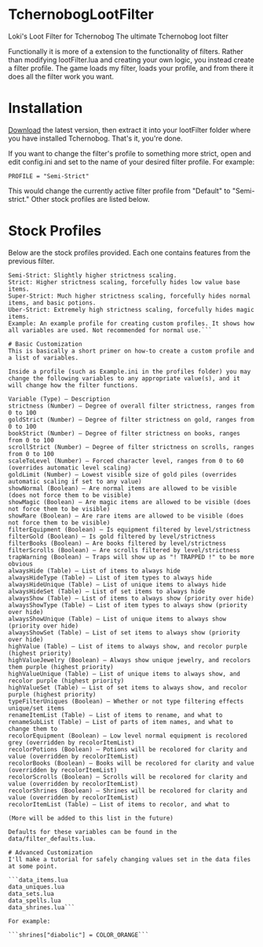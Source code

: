 # TchernobogLootFilter
Loki's Loot Filter for Tchernobog
The ultimate Tchernobog loot filter

Functionally it is more of a extension to the functionality of filters. Rather than modifying lootFilter.lua and creating your own logic, you instead create a filter profile. The game loads my filter, loads your profile, and from there it does all the filter work you want.

# Installation
[Download](https://github.com/lkodinsson/TchernobogLootFilter/archive/main.zip) the latest version, then extract it into your lootFilter folder where you have installed Tchernobog. That's it, you're done.

If you want to change the filter's profile to something more strict, open and edit config.ini and set to the name of your desired filter profile. For example:

```PROFILE = "Semi-Strict"```

This would change the currently active filter profile from "Default" to "Semi-strict." Other stock profiles are listed below.

# Stock Profiles
Below are the stock profiles provided. Each one contains features from the previous filter.

```Default: Extremely low strictness. Keeps a majority of items visible. Highlight a majority of valuable items.
Semi-Strict: Slightly higher strictness scaling.
Strict: Higher strictness scaling, forcefully hides low value base items.
Super-Strict: Much higher strictness scaling, forcefully hides normal items, and basic potions.
Uber-Strict: Extremely high strictness scaling, forcefully hides magic items.
Example: An example profile for creating custom profiles. It shows how all variables are used. Not recommended for normal use.```

# Basic Customization
This is basically a short primer on how-to create a custom profile and a list of variables.

Inside a profile (such as Example.ini in the profiles folder) you may change the following variables to any appropriate value(s), and it will change how the filter functions.

Variable (Type) — Description
strictness (Number) — Degree of overall filter strictness, ranges from 0 to 100
goldStrict (Number) — Degree of filter strictness on gold, ranges from 0 to 100
bookStrict (Number) — Degree of filter strictness on books, ranges from 0 to 100
scrollStrict (Number) — Degree of filter strictness on scrolls, ranges from 0 to 100
scaleToLevel (Number) — Forced character level, ranges from 0 to 60 (overrides automatic level scaling)
goldLimit (Number) — Lowest visible size of gold piles (overrides automatic scaling if set to any value)
showNormal (Boolean) — Are normal items are allowed to be visible (does not force them to be visible)
showMagic (Boolean) — Are magic items are allowed to be visible (does not force them to be visible)
showRare (Boolean) — Are rare items are allowed to be visible (does not force them to be visible)
filterEquipment (Boolean) — Is equipment filtered by level/strictness
filterGold (Boolean) — Is gold filtered by level/strictness
filterBooks (Boolean) — Are books filtered by level/strictness
filterScrolls (Boolean) — Are scrolls filtered by level/strictness
trapWarning (Boolean) — Traps will show up as "! TRAPPED !" to be more obvious
alwaysHide (Table) — List of items to always hide
alwaysHideType (Table) — List of item types to always hide
alwaysHideUnique (Table) — List of unique items to always hide
alwaysHideSet (Table) — List of set items to always hide
alwaysShow (Table) — List of items to always show (priority over hide)
alwaysShowType (Table) — List of item types to always show (priority over hide)
alwaysShowUnique (Table) — List of unique items to always show (priority over hide)
alwaysShowSet (Table) — List of set items to always show (priority over hide)
highValue (Table) — List of items to always show, and recolor purple (highest priority)
highValueJewelry (Boolean) — Always show unique jewelry, and recolors them purple (highest priority)
highValueUnique (Table) — List of unique items to always show, and recolor purple (highest priority)
highValueSet (Table) — List of set items to always show, and recolor purple (highest priority)
typeFilterUniques (Boolean) — Whether or not type filtering effects unique/set items
renameItemList (Table) — List of items to rename, and what to
renameSubList (Table) — List of parts of item names, and what to change them to
recolorEquipment (Boolean) — Low level normal equipment is recolored grey (overridden by recolorItemList)
recolorPotions (Boolean) — Potions will be recolored for clarity and value (overridden by recolorItemList)
recolorBooks (Boolean) — Books will be recolored for clarity and value (overridden by recolorItemList)
recolorScrolls (Boolean) — Scrolls will be recolored for clarity and value (overridden by recolorItemList)
recolorShrines (Boolean) — Shrines will be recolored for clarity and value (overridden by recolorItemList)
recolorItemList (Table) — List of items to recolor, and what to

(More will be added to this list in the future)

Defaults for these variables can be found in the data/filter_defaults.lua.

# Advanced Customization
I'll make a tutorial for safely changing values set in the data files at some point.

```data_items.lua
data_uniques.lua
data_sets.lua
data_spells.lua
data_shrines.lua```

For example:

```shrines["diabolic"] = COLOR_ORANGE```